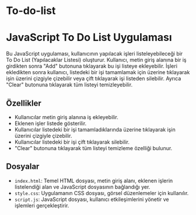 # To-do-list

# JavaScript To Do List Uygulaması

Bu JavaScript uygulaması, kullanıcının yapılacak işleri listeleyebileceği bir To Do List (Yapılacaklar Listesi) oluşturur. Kullanıcı, metin giriş alanına bir iş girdikten sonra "Add" butonuna tıklayarak bu işi listeye ekleyebilir. İşleri ekledikten sonra kullanıcı, listedeki bir işi tamamlamak için üzerine tıklayarak işin üzerini çizgiyle çizebilir veya çift tıklayarak işi listeden silebilir. Ayrıca "Clear" butonuna tıklayarak tüm listeyi temizleyebilir.

## Özellikler

- Kullanıcılar metin giriş alanına iş ekleyebilir.
- Eklenen işler listede gösterilir.
- Kullanıcılar listedeki bir işi tamamladıklarında üzerine tıklayarak işin üzerini çizgiyle çizebilir.
- Kullanıcılar listedeki bir işi çift tıklayarak silebilir.
- "Clear" butonuna tıklayarak tüm listeyi temizleme özelliği bulunur.

## Dosyalar

- `index.html`: Temel HTML dosyası, metin giriş alanı, eklenen işlerin listelendiği alan ve JavaScript dosyasının bağlandığı yer.
- `style.css`: Uygulamanın CSS dosyası, görsel düzenlemeler için kullanılır.
- `script.js`: JavaScript dosyası, kullanıcı etkileşimlerini yönetir ve işlemleri gerçekleştirir.

